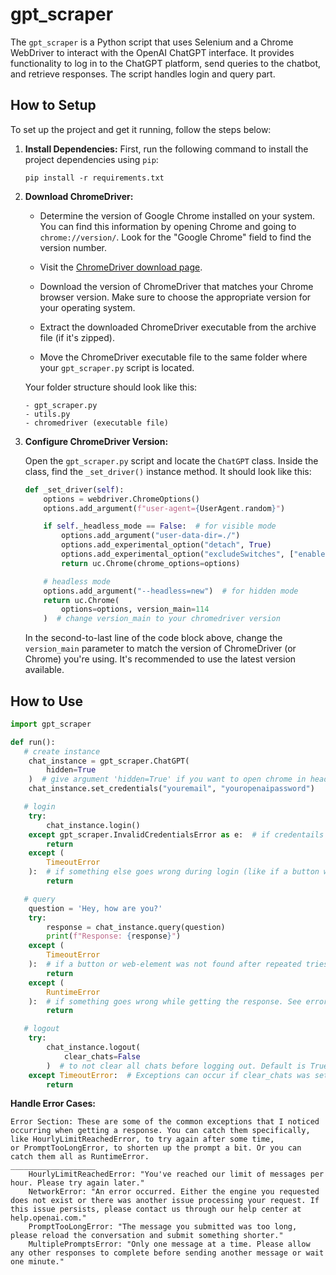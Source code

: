# gpt_scraper

The `gpt_scraper` is a Python script that uses Selenium and a Chrome WebDriver to interact with the OpenAI ChatGPT interface. It provides functionality to log in to the ChatGPT platform, send queries to the chatbot, and retrieve responses. The script handles login and query part.

## How to Setup

To set up the project and get it running, follow the steps below:

1. **Install Dependencies:** First, run the following command to install the project dependencies using `pip`:

   ```shell
   pip install -r requirements.txt
   ```

2. **Download ChromeDriver:**

   - Determine the version of Google Chrome installed on your system. You can find this information by opening Chrome and going to `chrome://version/`. Look for the "Google Chrome" field to find the version number.

   - Visit the [ChromeDriver download page](https://sites.google.com/chromium.org/driver/?pli=1).

   - Download the version of ChromeDriver that matches your Chrome browser version. Make sure to choose the appropriate version for your operating system.

   - Extract the downloaded ChromeDriver executable from the archive file (if it's zipped).

   - Move the ChromeDriver executable file to the same folder where your `gpt_scraper.py` script is located.

   Your folder structure should look like this:

   ```
   - gpt_scraper.py
   - utils.py
   - chromedriver (executable file)
   ```

3. **Configure ChromeDriver Version:**

   Open the `gpt_scraper.py` script and locate the `ChatGPT` class. Inside the class, find the `_set_driver()` instance method. It should look like this:

   ```python
   def _set_driver(self):
       options = webdriver.ChromeOptions()
       options.add_argument(f"user-agent={UserAgent.random}")

       if self._headless_mode == False:  # for visible mode
           options.add_argument("user-data-dir=./")
           options.add_experimental_option("detach", True)
           options.add_experimental_option("excludeSwitches", ["enable-logging"])
           return uc.Chrome(chrome_options=options)

       # headless mode
       options.add_argument("--headless=new")  # for hidden mode
       return uc.Chrome(
           options=options, version_main=114
       )  # change version_main to your chromedriver version
   ```

   In the second-to-last line of the code block above, change the `version_main` parameter to match the version of ChromeDriver (or Chrome) you're using. It's recommended to use the latest version available.

## How to Use
   ```python
   import gpt_scraper
   
   def run():
      # create instance
       chat_instance = gpt_scraper.ChatGPT(
           hidden=True
       )  # give argument 'hidden=True' if you want to open chrome in headless mode. Default in non-headless
       chat_instance.set_credentials("youremail", "youropenaipassword")

      # login
       try:
           chat_instance.login()
       except gpt_scraper.InvalidCredentialsError as e:  # if credentails were invalid
           return
       except (
           TimeoutError
       ):  # if something else goes wrong during login (like if a button was not found after repeated tries)
           return

      # query
       question = 'Hey, how are you?'
       try:
           response = chat_instance.query(question)
           print(f"Response: {response}")
       except (
           TimeoutError
       ):  # if a button or web-element was not found after repeated tries. This exception is also raised by the query() method if ChatGPT gave an empty string ('') as reponse (rare)
           return
       except (
           RuntimeError
       ):  # if something goes wrong while getting the response. See error section below for more help
           return

      # logout
       try:
           chat_instance.logout(
               clear_chats=False
           )  # to not clear all chats before logging out. Default is True
       except TimeoutError:  # Exceptions can occur if clear_chats was set to True
           return
   ```

**Handle Error Cases:** 

   ```
   Error Section: These are some of the common exceptions that I noticed occurring when getting a response. You can catch them specifically, like HourlyLimitReachedError, to try again after some time,
   or PromptTooLongError, to shorten up the prompt a bit. Or you can catch them all as RuntimeError.
   ___________________
       HourlyLimitReachedError: "You've reached our limit of messages per hour. Please try again later."
       NetworkError: "An error occurred. Either the engine you requested does not exist or there was another issue processing your request. If this issue persists, please contact us through our help center at help.openai.com."
       PromptTooLongError: "The message you submitted was too long, please reload the conversation and submit something shorter."
       MultiplePromptsError: "Only one message at a time. Please allow any other responses to complete before sending another message or wait one minute."
   ```
